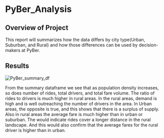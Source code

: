 # PyBer_Analysis

## Overview of Project
This report will summarizes how the data differs by city type(Urban, Suburban, and Rural)
and how those differences can be used by decision-makers at PyBer.

## Results

![PyBer_summary_df](https://user-images.githubusercontent.com/86200136/127748102-2f621838-19ec-4e7b-9f7d-ead7248ebee0.png)

From the summary dataframe we see that as population density increases, so does number of rides,
total drivers, and total fare volume. The ratio of rides to drivers is much higher in rural areas.
In the rural areas, demand is high and is well outreaching the number of drivers in the area.
In Urban areas, the opposite is true, and this shows that there is a surplus of supply. Also in rural 
areas the average fare is much higher than in urban or suburban. The would indicate rides cover a 
longer distance in the rural landscape. And this would also confirm that the average fares for the 
rural driver is higher than in urban.
